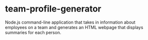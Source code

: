 # team-profile-generator
Node.js command-line application that takes in information about employees on a team and generates an HTML webpage that displays summaries for each person.
